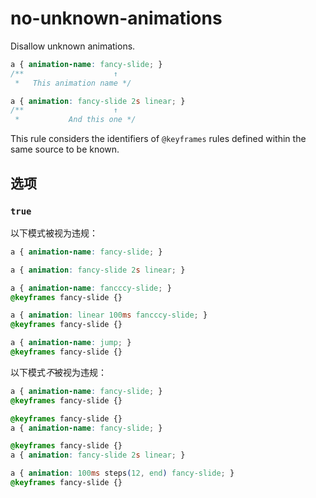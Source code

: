 # no-unknown-animations

Disallow unknown animations.

```css
a { animation-name: fancy-slide; }
/**                    ↑
 *   This animation name */

a { animation: fancy-slide 2s linear; }
/**                    ↑
 *           And this one */
```

This rule considers the identifiers of `@keyframes` rules defined within the same source to be known.

## 选项

### `true`

以下模式被视为违规：

```css
a { animation-name: fancy-slide; }
```

```css
a { animation: fancy-slide 2s linear; }
```

```css
a { animation-name: fancccy-slide; }
@keyframes fancy-slide {}
```

```css
a { animation: linear 100ms fancccy-slide; }
@keyframes fancy-slide {}
```

```css
a { animation-name: jump; }
@keyframes fancy-slide {}
```

以下模式*不*被视为违规：

```css
a { animation-name: fancy-slide; }
@keyframes fancy-slide {}
```

```css
@keyframes fancy-slide {}
a { animation-name: fancy-slide; }
```

```css
@keyframes fancy-slide {}
a { animation: fancy-slide 2s linear; }
```

```css
a { animation: 100ms steps(12, end) fancy-slide; }
@keyframes fancy-slide {}
```
